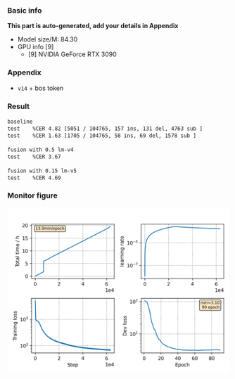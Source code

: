 ### Basic info

**This part is auto-generated, add your details in Appendix**

* Model size/M: 84.30
* GPU info \[9\]
  * \[9\] NVIDIA GeForce RTX 3090

### Appendix

* `v14` + bos token

### Result
```
baseline
test    %CER 4.82 [5051 / 104765, 157 ins, 131 del, 4763 sub ]
test    %CER 1.63 [1705 / 104765, 58 ins, 69 del, 1578 sub ]

fusion with 0.5 lm-v4
test    %CER 3.67

fusion with 0.15 lm-v5 
test    %CER 4.69
```

### Monitor figure
![monitor](./monitor.png)
